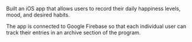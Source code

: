 Built an iOS app that allows users to record their daily happiness levels, mood, and desired habits.

The app is connected to Google Firebase so that each individual user can track their entries in an archive section of the
program.
